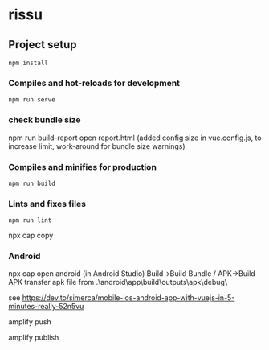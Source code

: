 # rissu

## Project setup
```
npm install
```

### Compiles and hot-reloads for development
```
npm run serve
```

### check bundle size
npm run build-report
open report.html
(added config size in vue.config.js, to increase limit, work-around for bundle size warnings)

### Compiles and minifies for production
```
npm run build
```

### Lints and fixes files
```
npm run lint
```


npx cap copy

### Android
npx cap open android
(in Android Studio) Build->Build Bundle / APK->Build APK
transfer apk file from .\android\app\build\outputs\apk\debug\

see https://dev.to/simerca/mobile-ios-android-app-with-vuejs-in-5-minutes-really-52n5vu

amplify push

amplify publish
